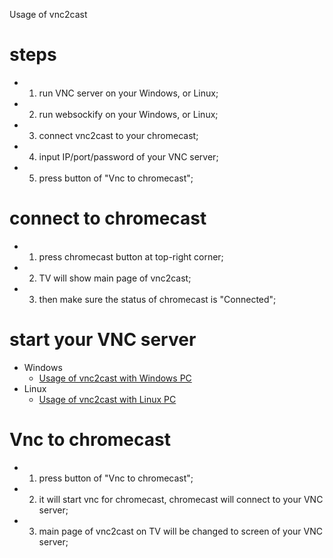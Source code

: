 Usage of vnc2cast

# steps #
  * 1. run VNC server on your Windows, or Linux;
  * 2. run websockify on your Windows, or Linux;
  * 3. connect vnc2cast to your chromecast;
  * 4. input IP/port/password of your VNC server;
  * 5. press button of "Vnc to chromecast";

# connect to chromecast #
  * 1. press chromecast button at top-right corner;
  * 2. TV will show main page of vnc2cast;
  * 3. then make sure the status of chromecast is "Connected";

# start your VNC server #
  * Windows
    * [Usage of vnc2cast with Windows PC](https://code.google.com/p/vnc2cast/wiki/usage_of_vnc2cast_windows)
  * Linux
    * [Usage of vnc2cast with Linux PC](https://code.google.com/p/vnc2cast/wiki/usage_of_vnc2cast_linux)

# Vnc to chromecast #
  * 1. press button of "Vnc to chromecast";
  * 2. it will start vnc for chromecast, chromecast will connect to your VNC server;
  * 3. main page of vnc2cast on TV will be changed to screen of your VNC server;